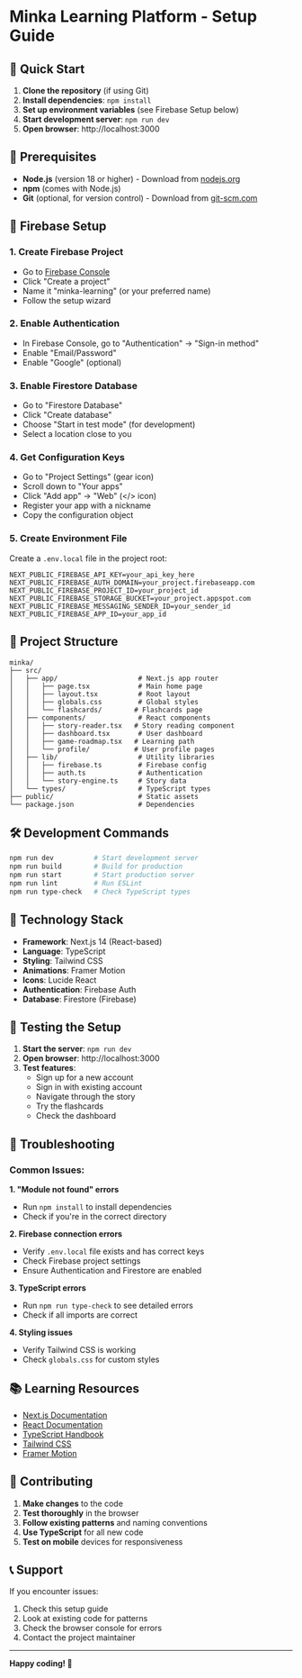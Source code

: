 # Minka Learning Platform - Setup Guide

## 🚀 Quick Start

1. **Clone the repository** (if using Git)
2. **Install dependencies**: `npm install`
3. **Set up environment variables** (see Firebase Setup below)
4. **Start development server**: `npm run dev`
5. **Open browser**: http://localhost:3000

## 🔧 Prerequisites

- **Node.js** (version 18 or higher) - Download from [nodejs.org](https://nodejs.org/)
- **npm** (comes with Node.js)
- **Git** (optional, for version control) - Download from [git-scm.com](https://git-scm.com/)

## 🔐 Firebase Setup

### 1. Create Firebase Project
- Go to [Firebase Console](https://console.firebase.google.com/)
- Click "Create a project"
- Name it "minka-learning" (or your preferred name)
- Follow the setup wizard

### 2. Enable Authentication
- In Firebase Console, go to "Authentication" → "Sign-in method"
- Enable "Email/Password"
- Enable "Google" (optional)

### 3. Enable Firestore Database
- Go to "Firestore Database"
- Click "Create database"
- Choose "Start in test mode" (for development)
- Select a location close to you

### 4. Get Configuration Keys
- Go to "Project Settings" (gear icon)
- Scroll down to "Your apps"
- Click "Add app" → "Web" (</> icon)
- Register your app with a nickname
- Copy the configuration object

### 5. Create Environment File
Create a `.env.local` file in the project root:
```env
NEXT_PUBLIC_FIREBASE_API_KEY=your_api_key_here
NEXT_PUBLIC_FIREBASE_AUTH_DOMAIN=your_project.firebaseapp.com
NEXT_PUBLIC_FIREBASE_PROJECT_ID=your_project_id
NEXT_PUBLIC_FIREBASE_STORAGE_BUCKET=your_project.appspot.com
NEXT_PUBLIC_FIREBASE_MESSAGING_SENDER_ID=your_sender_id
NEXT_PUBLIC_FIREBASE_APP_ID=your_app_id
```

## 📁 Project Structure

```
minka/
├── src/
│   ├── app/                    # Next.js app router
│   │   ├── page.tsx            # Main home page
│   │   ├── layout.tsx          # Root layout
│   │   ├── globals.css         # Global styles
│   │   └── flashcards/        # Flashcards page
│   ├── components/             # React components
│   │   ├── story-reader.tsx   # Story reading component
│   │   ├── dashboard.tsx       # User dashboard
│   │   ├── game-roadmap.tsx   # Learning path
│   │   └── profile/           # User profile pages
│   ├── lib/                    # Utility libraries
│   │   ├── firebase.ts         # Firebase config
│   │   ├── auth.ts             # Authentication
│   │   └── story-engine.ts     # Story data
│   └── types/                  # TypeScript types
├── public/                     # Static assets
└── package.json                # Dependencies
```

## 🛠️ Development Commands

```bash
npm run dev          # Start development server
npm run build        # Build for production
npm run start        # Start production server
npm run lint         # Run ESLint
npm run type-check   # Check TypeScript types
```

## 🎨 Technology Stack

- **Framework**: Next.js 14 (React-based)
- **Language**: TypeScript
- **Styling**: Tailwind CSS
- **Animations**: Framer Motion
- **Icons**: Lucide React
- **Authentication**: Firebase Auth
- **Database**: Firestore (Firebase)

## 🧪 Testing the Setup

1. **Start the server**: `npm run dev`
2. **Open browser**: http://localhost:3000
3. **Test features**:
   - Sign up for a new account
   - Sign in with existing account
   - Navigate through the story
   - Try the flashcards
   - Check the dashboard

## 🐛 Troubleshooting

### Common Issues:

**1. "Module not found" errors**
- Run `npm install` to install dependencies
- Check if you're in the correct directory

**2. Firebase connection errors**
- Verify `.env.local` file exists and has correct keys
- Check Firebase project settings
- Ensure Authentication and Firestore are enabled

**3. TypeScript errors**
- Run `npm run type-check` to see detailed errors
- Check if all imports are correct

**4. Styling issues**
- Verify Tailwind CSS is working
- Check `globals.css` for custom styles

## 📚 Learning Resources

- [Next.js Documentation](https://nextjs.org/docs)
- [React Documentation](https://react.dev/)
- [TypeScript Handbook](https://www.typescriptlang.org/docs/)
- [Tailwind CSS](https://tailwindcss.com/docs)
- [Framer Motion](https://www.framer.com/motion/)

## 🤝 Contributing

1. **Make changes** to the code
2. **Test thoroughly** in the browser
3. **Follow existing patterns** and naming conventions
4. **Use TypeScript** for all new code
5. **Test on mobile** devices for responsiveness

## 📞 Support

If you encounter issues:
1. Check this setup guide
2. Look at existing code for patterns
3. Check the browser console for errors
4. Contact the project maintainer

---

**Happy coding! 🚀**
